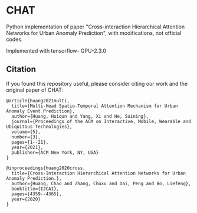 # CHAT
Python implementation of paper "Cross-interaction Hierarchical Attention Networks for Urban Anomaly Prediction", with modifications, not official codes.

Implemented with tensorflow-
GPU-2.3.0 

## Citation
If you found this repository useful, please consider citing our work and the original paper of CHAT:

<div class="snippet-clipboard-content notranslate position-relative overflow-auto" data-snippet-clipboard-copy-content="@article{huang2021multi,
  title={Multi-Head Spatio-Temporal Attention Mechanism for Urban Anomaly Event Prediction},
  author={Huang, Huiqun and Yang, Xi and He, Suining},
  journal={Proceedings of the ACM on Interactive, Mobile, Wearable and Ubiquitous Technologies},
  volume={5},
  number={3},
  pages={1--21},
  year={2021},
  publisher={ACM New York, NY, USA}
}"><pre class="notranslate"><code>@article{huang2021multi,
  title={Multi-Head Spatio-Temporal Attention Mechanism for Urban Anomaly Event Prediction},
  author={Huang, Huiqun and Yang, Xi and He, Suining},
  journal={Proceedings of the ACM on Interactive, Mobile, Wearable and Ubiquitous Technologies},
  volume={5},
  number={3},
  pages={1--21},
  year={2021},
  publisher={ACM New York, NY, USA}
}
</code></pre></div>

<div class="snippet-clipboard-content notranslate position-relative overflow-auto" data-snippet-clipboard-copy-content="@inproceedings{huang2020cross,
  title={Cross-Interaction Hierarchical Attention Networks for Urban Anomaly Prediction.},
  author={Huang, Chao and Zhang, Chuxu and Dai, Peng and Bo, Liefeng},
  booktitle={IJCAI},
  pages={4359--4365},
  year={2020}
}"><pre class="notranslate"><code>@inproceedings{huang2020cross,
  title={Cross-Interaction Hierarchical Attention Networks for Urban Anomaly Prediction.},
  author={Huang, Chao and Zhang, Chuxu and Dai, Peng and Bo, Liefeng},
  booktitle={IJCAI},
  pages={4359--4365},
  year={2020}
}
</code></pre></div>

